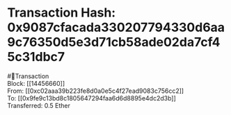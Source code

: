 
Transaction Hash: 0x9087cfacada330207794330d6aa9c76350d5e3d71cb58ade02da7cf45c31dbc7
====================================================================================
  
#💸Transaction  
Block: [[14456660]]  
From: [[0xc02aaa39b223fe8d0a0e5c4f27ead9083c756cc2]]  
To: [[0x9fe9c13bd8c1805647294faa6d6d8895e4dc2d3b]]  
Transferred: 0.5 Ether